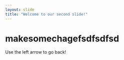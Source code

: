 ```yaml
---
layout: slide
title: "Welcome to our second slide!"
---
```

# makesomechagefsdfsdfsd
Use the left arrow to go back!

